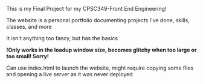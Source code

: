 This is my Final Project for my CPSC349-Front End Engineering!

The website is a personal portfolio documenting projects I've done, skills, classes, and more

It isn't anything too fancy, but has the basics

**!Only works in the loadup window size, becomes glitchy when too large or too small! Sorry!**

Can use index.html to launch the website, might require copying some files and opening a live server as it was never deployed
